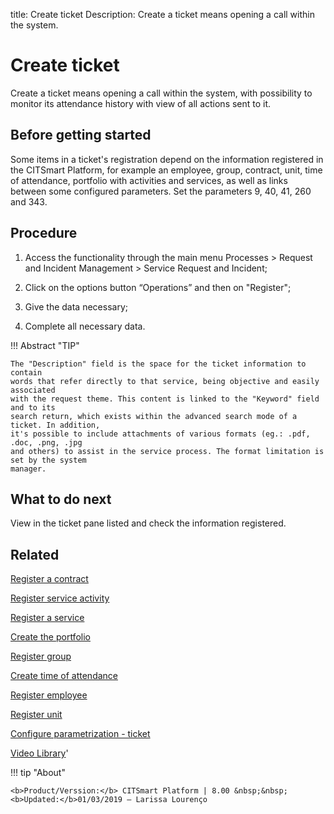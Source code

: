 title:  Create ticket
Description: Create a ticket means opening a call within the system.

# Create ticket

Create a ticket means opening a call within the system, with possibility to monitor its attendance history with view of all actions sent to it.

Before getting started
--------------------------

Some items in a ticket's registration depend on the information registered in
the CITSmart Platform, for example an employee, group, contract, unit, time of
attendance, portfolio with activities and services, as well as links between
some configured parameters. Set the parameters 9, 40, 41, 260 and 343.

Procedure
-------------

1.  Access the functionality through the main menu Processes \> Request and
    Incident Management \> Service Request and Incident;

2.  Click on the options button “Operations” and then on "Register";

3.  Give the data necessary;

4.  Complete all necessary data.

!!! Abstract "TIP"

    The "Description" field is the space for the ticket information to contain 
    words that refer directly to that service, being objective and easily associated 
    with the request theme. This content is linked to the "Keyword" field and to its 
    search return, which exists within the advanced search mode of a ticket. In addition, 
    it's possible to include attachments of various formats (eg.: .pdf, .doc, .png, .jpg 
    and others) to assist in the service process. The format limitation is set by the system 
    manager.

What to do next
-------------------

View in the ticket pane listed and check the information registered.

Related
-----------

[Register a contract](/en-us/citsmart-platform-8/additional-features/contract-management/use/register-contract.html)

[Register service activity](/en-us/citsmart-platform-8/processes/portfolio-and-catalog/use/register-service-activity.html)

[Register a service](/en-us/citsmart-platform-8/processes/portfolio-and-catalog/use/register-a-service.html)

[Create the portfolio](/en-us/citsmart-platform-8/processes/portfolio-and-catalog/use/create-the-portfolio.html)

[Register group](/en-us/citsmart-platform-8/initial-settings/access-settings/user/register-groups.html)

[Create time of attendance](/en-us/citsmart-platform-8/processes/service-level/configuration/create-time-attendance.html)

[Register employee](/en-us/citsmart-platform-8/initial-settings/access-settings/user/register-employee.html)

[Register unit](/en-us/citsmart-platform-8/platform-administration/region-and-language/register-unit.html)

[Configure parametrization - ticket](/en-us/citsmart-platform-8/platform-administration/parameters-list/configure-parametrization-ticket.html)

<i class='fa fa-youtube-play  fa-2x' style='color:#97ce17;vertical-align: middle;'> </i> [Video Library](https://www.youtube.com/playlist?list=PLB5qK2uzf2RNrJnhiXj3dbmgsm9-quhfz)'

!!! tip "About"

    <b>Product/Verssion:</b> CITSmart Platform | 8.00 &nbsp;&nbsp;
    <b>Updated:</b>01/03/2019 – Larissa Lourenço

